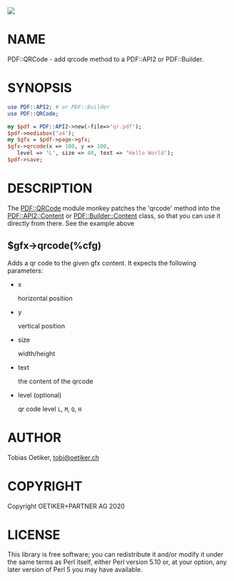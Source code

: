 ![](https://github.com/oetiker/pdf-qrcode/workflows/Unit%20Tests/badge.svg?branch=main)

# NAME

PDF::QRCode - add qrcode method to a PDF::API2 or PDF::Builder.

# SYNOPSIS

```perl
use PDF::API2; # or PDF::Builder
use PDF::QRCode;

my $pdf = PDF::API2->new(-file=>'qr.pdf');
$pdf->mediabox('a4');
my $gfx = $pdf->page->gfx;
$gfx->qrcode(x => 100, y => 100, 
   level => 'L', size => 40, text => 'Hello World');
$pdf->save;
```

# DESCRIPTION

The [PDF::QRCode](https://metacpan.org/pod/PDF%3A%3AQRCode) module monkey patches the 'qrcode' method into the
[PDF::API2::Content](https://metacpan.org/pod/PDF%3A%3AAPI2%3A%3AContent) or [PDF::Builder::Content](https://metacpan.org/pod/PDF%3A%3ABuilder%3A%3AContent) class, so that you can use it directly from there. See the example above

## $gfx->qrcode(%cfg)

Adds a qr code to the given gfx content. It expects the following parameters:

- x

    horizontal position

- y

    vertical position

- size

    width/height

- text

    the content of the qrcode

- level (optional)

    qr code level `L`, `M`, `Q`, `H`

# AUTHOR

Tobias Oetiker, <tobi@oetiker.ch>

# COPYRIGHT

Copyright OETIKER+PARTNER AG 2020

# LICENSE

This library is free software; you can redistribute it and/or modify
it under the same terms as Perl itself, either Perl version 5.10 or,
at your option, any later version of Perl 5 you may have available.
